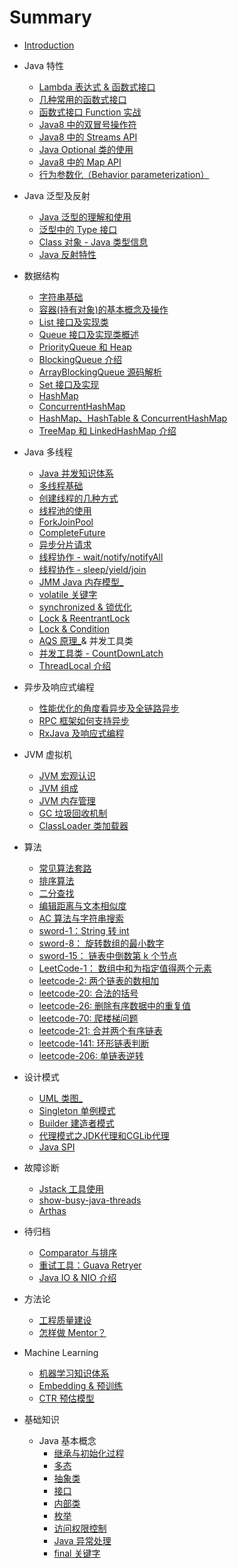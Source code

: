# Summary

- [Introduction](README.md)
- Java 特性

  - [Lambda 表达式 & 函数式接口](jdk/lambda_expression.md)
  - [几种常用的函数式接口](jdk/interface_function_commons.md)
  - [函数式接口 Function 实战](jdk/interface_function_practise.md)
  - [Java8 中的双冒号操作符](jdk/double_colon_operator.md)
  - [Java8 中的 Streams API](jdk/streams_api.md)
  - [Java Optional 类的使用](jdk/optional.md)
  - [Java8 中的 Map API](jdk/map_api.md)
  - [行为参数化（Behavior parameterization）](jdk/behavior_parameterization.md)
- Java 泛型及反射

  - [Java 泛型的理解和使用](basic/generics.md)
  - [泛型中的 Type 接口](basic/type.md)
  - [Class 对象 - Java 类型信息](jvm/java-reflection-class.md)
  - [Java 反射特性](jvm/java-reflection.md)
- 数据结构

  - [字符串基础](data-types/string.md)
  - [容器(持有对象)的基本概念及操作](data-types/collection.md)
  - [List 接口及实现类](data-types/list-interface.md)
  - [Queue 接口及实现类概述](data-types/queue-interface.md)
  - [PriorityQueue 和 Heap](data-types/PriorityQueue.md)
  - [BlockingQueue 介绍](data-types/BlockingQueue.md)
  - [ArrayBlockingQueue 源码解析](data-types/ArrayBlockingQueue.md)
  - [Set 接口及实现](data-types/set-interface.md)
  - [HashMap](data-types/HashMap.md)
  - [ConcurrentHashMap](data-types/ConcurrentHashMap.md)
  - [HashMap、HashTable & ConcurrentHashMap](data-types/HashMap-Hashtable-CocurrentHashMap.md)
  - [TreeMap 和 LinkedHashMap 介绍](data-types/TreeMap-LinkedHashMap.md)
- Java 多线程

  - [Java 并发知识体系](juc/juc-1-ecosystem.md)
  - [多线程基础](juc/juc-2-basic.md)
  - [创建线程的几种方式](juc/juc-3-thread-creation.md)
  - [线程池的使用](juc/juc-4-threadpool.md)
  - [ForkJoinPool](juc/juc-forkjoinpool.md)
  - [CompleteFuture](juc/completefuture.md)
  - [异步分片请求](juc/juc-8-shardasync.md)
  - [线程协作 - wait/notify/notifyAll](juc/juc-5-thread-collaboration.md)
  - [线程协作 - sleep/yield/join](juc/juc-sleep-yield-join.md)
  - [JMM Java 内存模型_](juc/juc-6-jmm.md)
  - [volatile 关键字](juc/juc-7-volatile.md)
  - [synchronized & 锁优化](juc/juc-8-synchronized.md)
  - [Lock & ReentrantLock](juc/juc-9-lock.md)
  - [Lock & Condition](juc/lock-condition.md)
  - [AQS 原理_](juc/juc-10-AQS.md)& 并发工具类
  - [并发工具类 - CountDownLatch](juc/juc-11-tools.md)
  - [ThreadLocal 介绍](juc/juc-threadlocal.md)
- 异步及响应式编程
  - [性能优化的角度看异步及全链路异步](async/completely-async-system.md)
  - [RPC 框架如何支持异步](async/rpc-async.md)
  - [RxJava 及响应式编程](async/rxjava.md)
- JVM 虚拟机

  - [JVM 宏观认识](jvm/jvm-introduction.md)
  - [JVM 组成](jvm/jvm-components.md)
  - [JVM 内存管理](jvm/jvm-memory-management.md)
  - [GC 垃圾回收机制](jvm/jvm-gc.md)
  - [ClassLoader 类加载器](jvm/classloader.md)
- 算法

  - [常见算法套路](algorithm/algorithm-summary.md)
  - [排序算法](algorithm/sort.md)
  - [二分查找](algorithm/binary-search.md)
  - [编辑距离与文本相似度](algorithm/edit-distance.md)
  - [AC 算法与字符串搜索](algorithm/3-aho-corasick.md)
  - [sword-1：String 转 int](algorithm/sword-1-str2int.md)
  - [sword-8： 旋转数组的最小数字](algorithm/sword-8-binary-search.md)
  - [sword-15： 链表中倒数第 k 个节点](algorithm/sword-15-kth-element.md)
  - [LeetCode-1： 数组中和为指定值得两个元素](algorithm/leetcode-1-twosum.md)
  - [leetcode-2: 两个链表的数相加](algorithm/leetcode-2-add-two-numbers.md)
  - [leetcode-20: 合法的括号](algorithm/leetcode-20-valid-parentheses.md)
  - [leetcode-26: 删除有序数据中的重复值](algorithm/leetcode-26-rm-duplicates-from-sorted-array.md)
  - [leetcode-70: 爬楼梯问题](algorithm/leetcode-70-climb-stairs.md)
  - [leetcode-21: 合并两个有序链表](algorithm/leetcode-21-merge-two-sorted-lists.md)
  - [leetcode-141: 环形链表判断](algorithm/leetcode-141-list-cycle.md)
  - [leetcode-206: 单链表逆转](algorithm/leetcode-206-list-reverse.md)
- 设计模式

  - [UML 类图_](design/0-uml.md)
  - [Singleton 单例模式](design/1-singleton.md)
  - [Builder 建造者模式](design/2-builder.md)
  - [代理模式之JDK代理和CGLib代理](basic/JDK代理及CGLib代理.md)
  - [Java SPI](design/java-spi.md)
- 故障诊断
  - [Jstack 工具使用](debug/jstack.md)
  - [show-busy-java-threads](debug/show-busy-java-threads.md)
  - [Arthas](debug/arthas.md)


- 待归档

  <!-- - [fastjson 泛型的反序列化](tools/fastjson-deserilize.md) -->
  - [Comparator 与排序](tools/comparator-sort.md)
  - [重试工具：Guava Retryer](tools/guava-retryer.md)
  - [Java IO & NIO 介绍](basic/java-bio-nio-aio.md)

- 方法论

  - [工程质量建设](methodology/software-quality.md)
  - [怎样做 Mentor？](methodology/mentor.md)

- Machine Learning

  - [机器学习知识体系](ai/knownadge-system.md)
  - [Embedding & 预训练](ai/embedding.md)
  - [CTR 预估模型](ai/ctr-predict.md)

- 基础知识
  - Java 基本概念
    - [继承与初始化过程](basic/初始化和类的加载.md)
    - [多态](basic/多态.md)
    - [抽象类](basic/抽象类.md)
    - [接口](basic/接口.md)
    - [内部类](basic/inner-class.md)
    - [枚举](basic/enum.md)
    - [访问权限控制](basic/访问权限控制.md)
    - [Java 异常处理](basic/异常处理.md)
    - [final 关键字](basic/final.md)
